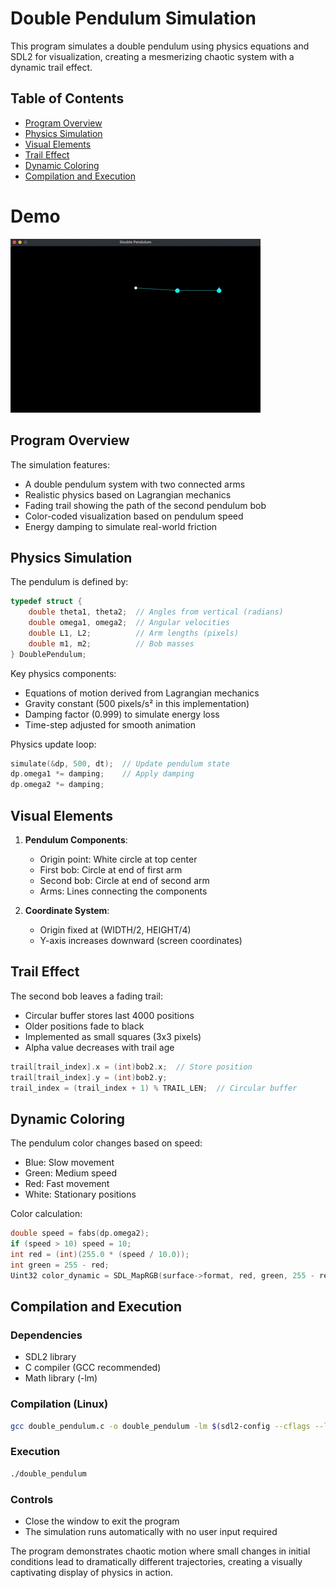 # Double Pendulum Simulation

This program simulates a double pendulum using physics equations and SDL2 for visualization, creating a mesmerizing chaotic system with a dynamic trail effect.

## Table of Contents
- [Program Overview](#program-overview)
- [Physics Simulation](#physics-simulation)
- [Visual Elements](#visual-elements)
- [Trail Effect](#trail-effect)
- [Dynamic Coloring](#dynamic-coloring)
- [Compilation and Execution](#compilation-and-execution)

# Demo

![Demo](../assets/double_pendulum.gif)

## Program Overview

The simulation features:
- A double pendulum system with two connected arms
- Realistic physics based on Lagrangian mechanics
- Fading trail showing the path of the second pendulum bob
- Color-coded visualization based on pendulum speed
- Energy damping to simulate real-world friction

## Physics Simulation

The pendulum is defined by:
```c
typedef struct {
    double theta1, theta2;  // Angles from vertical (radians)
    double omega1, omega2;  // Angular velocities
    double L1, L2;          // Arm lengths (pixels)
    double m1, m2;          // Bob masses
} DoublePendulum;
```

Key physics components:
- Equations of motion derived from Lagrangian mechanics
- Gravity constant (500 pixels/s² in this implementation)
- Damping factor (0.999) to simulate energy loss
- Time-step adjusted for smooth animation

Physics update loop:
```c
simulate(&dp, 500, dt);  // Update pendulum state
dp.omega1 *= damping;    // Apply damping
dp.omega2 *= damping;
```

## Visual Elements

1. **Pendulum Components**:
   - Origin point: White circle at top center
   - First bob: Circle at end of first arm
   - Second bob: Circle at end of second arm
   - Arms: Lines connecting the components

2. **Coordinate System**:
   - Origin fixed at (WIDTH/2, HEIGHT/4)
   - Y-axis increases downward (screen coordinates)

## Trail Effect

The second bob leaves a fading trail:
- Circular buffer stores last 4000 positions
- Older positions fade to black
- Implemented as small squares (3x3 pixels)
- Alpha value decreases with trail age

```c
trail[trail_index].x = (int)bob2.x;  // Store position
trail[trail_index].y = (int)bob2.y;
trail_index = (trail_index + 1) % TRAIL_LEN;  // Circular buffer
```

## Dynamic Coloring

The pendulum color changes based on speed:
- Blue: Slow movement
- Green: Medium speed
- Red: Fast movement
- White: Stationary positions

Color calculation:
```c
double speed = fabs(dp.omega2);
if (speed > 10) speed = 10;
int red = (int)(255.0 * (speed / 10.0));
int green = 255 - red;
Uint32 color_dynamic = SDL_MapRGB(surface->format, red, green, 255 - red);
```

## Compilation and Execution

### Dependencies
- SDL2 library
- C compiler (GCC recommended)
- Math library (-lm)

### Compilation (Linux)
```bash
gcc double_pendulum.c -o double_pendulum -lm $(sdl2-config --cflags --libs)
```

### Execution
```bash
./double_pendulum
```

### Controls
- Close the window to exit the program
- The simulation runs automatically with no user input required

The program demonstrates chaotic motion where small changes in initial conditions lead to dramatically different trajectories, creating a visually captivating display of physics in action.
